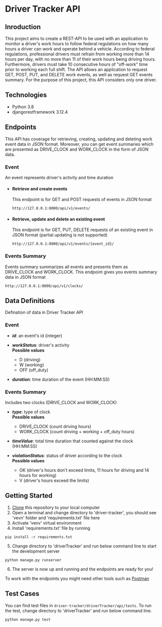 # Driver Tracker API
## Inroduction
This project aims to create a REST-API to be used with an application to monitor a driver's work hours to follow federal regulations on how many hours a driver can work and operate behind a vehicle. According to federal regulations, professional drivers must refrain from working more than 14 hours per day, with no more than 11 of their work hours being driving hours. Furthermore, drivers must take 10 consecutive hours of "off-work" time prior to working each full shift. The API allows an application to request GET, POST, PUT, and DELETE work events, as well as request GET events summary. For the purpose of this project, this API considers only one driver.

## Technologies
- Python 3.8
- djangorestframework 3.12.4

## Endpoints
This API has coverage for retrieving, creating, updating and deleting work event data in JSON format. Moreover, you can get event summaries which are presented as DRIVE_CLOCK and WORK_CLOCK in the form of JSON data.

### Event
An event represents driver's activity and time duration
- #### Retrieve and create events
    This endpoint is for GET and POST requests of events in JSON format
    
    ```
    http://127.0.0.1:8000/api/v1/events/
    ```
    
- #### Retrieve, update and delete an existing event
    This endpoint is for GET, PUT, DELETE requests of an existing event in JSON format (partial updating is not supported)
    
    ```
    http://127.0.0.1:8000/api/v1/events/{event_id}/
    ```

### Events Summary
Events summary summarizes all events and presents them as DRIVE_CLOCK and WORK_CLOCK. This endpoint gives you events summary data in JSON format

```
http://127.0.0.1:8000/api/v1/clocks/
```

## Data Definitions
Defination of data in Driver Tracker API

### Event
- **_id_**: an event's id (integer)

- **_workStatus_**: driver's activity  
  **Possible values**
  - D (driving)
  - W (working)
  - OFF (off_duty)
  
- **_duration_**: time duration of the event (HH:MM:SS)

  
### Events Summary
Includes two clocks (DRIVE_CLOCK and WORK_CLOCK)

- **_type_**: type of clock  
  **Possible values**
  - DRIVE_CLOCK (count driving hours)
  - WORK_CLOCK (count driving + working + off_duty hours)

- **_timeValue_**: total time duration that counted against the clock (HH:MM:SS)

- **_violationStatus_**: status of driver according to the clock  
  **Possible values**
  - OK (driver's hours don't exceed limits, 11 hours for driving and 14 hours for working)
  - V (driver's hours exceed the limits)

## Getting Started
1. [Clone](https://docs.github.com/en/repositories/creating-and-managing-repositories/cloning-a-repository) this repository to your local computer
2. Open a terminal and change directory to 'driver-tracker', you should see 'vevn' folder and 'requirements.txt' file here
3. Activate 'venv' virtual environment
4. Install 'requirements.txt' file by running

  ```
  pip install -r requirements.txt
  ```

5. Change directory to 'driverTracker' and run below command line to start the development server

  ```
  python manage.py runserver
  ```

6. The server is now up and running and the endpoints are ready for you!

To work with the endpoints you might need other tools such as [Postman](https://www.postman.com/)

## Test Cases
You can find test files in ```driver-tracker/driverTracker/api/tests```. To run the test, change directory to 'driverTracker' and run below command line.

```
python manage.py test
```
